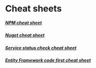 # Cheat sheets #


##### [NPM cheat sheet](./Cheatsheets/Npm-cheatsheet.md) #####

##### [Nuget cheat sheet](./Cheatsheets/Nuget-cheatsheet.md) #####

##### [Service status check cheat sheet](./Cheatsheets/ServicesStatusCheck-cheatsheet.md) #####

##### [Entity Framework code first cheat sheet](./Cheatsheets/EfCodeFirst-cheatsheet.md) #####

